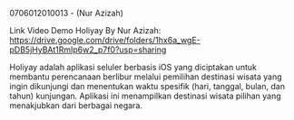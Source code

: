 
0706012010013 - (Nur Azizah)

Link Video Demo Holiyay By Nur Azizah: https://drive.google.com/drive/folders/1hx6a_wgE-pDB5jHyBAt1RmIp6w2_p7f0?usp=sharing

Holiyay adalah aplikasi seluler berbasis iOS yang diciptakan untuk membantu perencanaan berlibur melalui pemilihan destinasi wisata yang ingin dikunjungi dan menentukan waktu spesifik (hari, tanggal, bulan, dan tahun) kunjungan. Aplikasi ini menampilkan destinasi wisata pilihan yang menakjubkan dari berbagai negara.
